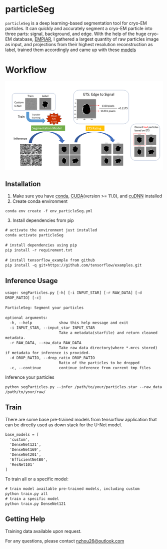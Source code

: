 # particleSeg
`particleSeg` is a deep learning-based segmentation tool for cryo-EM particles. It can quickly and accurately segment a cryo-EM particle into three parts: signal, background, and edge. With the help of the huge cryo-EM database, [EMPIAR](https://www.ebi.ac.uk/empiar/), I gathered a largest quantity of raw particles image as input, and projections from their highest resolution reconstruction as label, trained them accordingly and came up with these [models](models/)

# Workflow
![work_flow](images/workflow.png)

## Installation
1. Make sure you have [conda](https://docs.conda.io/en/latest/miniconda.html), [CUDA](https://developer.nvidia.com/cuda-toolkit)(version >= 11.0), and [cuDNN](https://developer.nvidia.com/cudnn) installed
2. Create conda environment
```
conda env create -f env_particleSeg.yml
```
3. Install dependencies from pip
```
# activate the environment just installed
conda activate particleSeg

# install dependencies using pip
pip install -r requirement.txt

# install tensorflow_example from github
pip install -q git+https://github.com/tensorflow/examples.git
```
## Inference Usage
```
usage: segParticles.py [-h] [-i INPUT_STAR] [-r RAW_DATA] [-d DROP_RATIO] [-c]

ParticleSeg: Segment your particles

optional arguments:
  -h, --help            show this help message and exit
  -i INPUT_STAR, --input_star INPUT_STAR
                        Take a metadata(starfile) and return cleaned metadata.
  -r RAW_DATA, --raw_data RAW_DATA
                        Take raw data directory(where *.mrcs stored) if metadata for inference is provided.
  -d DROP_RATIO, --drop_ratio DROP_RATIO
                        Ratio of the particles to be dropped
  -c, --continue        continue inference from current tmp files
```
Inference your particles
```
python segParticles.py --infer /path/to/your/particles.star --raw_data /path/to/your/raw/
```
## Train
There are some base pre-trained models from tensorflow application that can be directly used as down stack for the U-Net model.
```
base_models = [
  'custom',
  'DenseNet121',
  'DenseNet169',
  'DenseNet201',
  'EfficientNetB0',
  'ResNet101'
]
```
To train all or a specific model:
```
# train model available pre-trained models, including custom
python train.py all
# train a specific model
python train.py DenseNet121
```
## Getting Help
Training data available upon request.

For any questions, please contact nzhou26@outlook.com 
